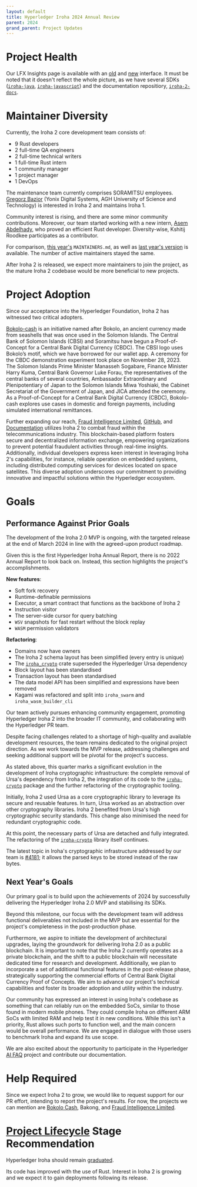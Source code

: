 ```yaml
---
layout: default
title: Hyperledger Iroha 2024 Annual Review 
parent: 2024
grand_parent: Project Updates
---
```


# Project Health

Our LFX Insights page is available with an [old](https://insights-v2.lfx.linuxfoundation.org/iroha/trends?selectedDateFilterType=DATERANGE&selectedDateRangeKey=1Y) and [new](https://insights.lfx.linuxfoundation.org/foundation/hyp/overview?project=iroha&bestPractice=false&repository=all&dateFilters=Last%2012%20Months&dateRange=2023-02-02%20to%202024-02-01&compare=PP&granularity=month&hideBots=true) interface. It must be noted that it doesn't reflect the whole picture, as we have several SDKs ([`iroha-java`](https://github.com/hyperledger/iroha-java), [`iroha-javascript`](https://github.com/hyperledger/iroha-java)) and the documentation repositiory, [`iroha-2-docs`](https://github.com/hyperledger/iroha-2-docs).

# Maintainer Diversity

Currently, the Iroha 2 core development team consists of:

* 9 Rust developers
* 2 full-time QA engineers
* 2 full-time technical writers
* 1 full-time Rust intern
* 1 community manager
* 1 project manager
* 1 DevOps

The maintenance team currently comprises SORAMITSU employees. [Gregorz Bazior](https://github.com/baziorek) (Yonix Digital Systems, AGH University of Science and Technology) is interested in Iroha 2 and maintains Iroha 1. 

Community interest is rising, and there are some minor community contributions. Moreover, our team started working with a new intern, [Asem Abdelhady](https://github.com/Asem-Abdelhady), who proved an efficient Rust developer. Diversity-wise, Kshitij Roodkee participates as a contributor.

For comparison, [this year's](https://github.com/hyperledger/iroha/blob/main/MAINTAINERS.md) `MAINTAINERS.md`, as well as [last year's version](https://github.com/hyperledger/iroha/commit/522b27bbd73e9b7306e9d6e1b7d0d0eff122b5e0?short_path=39da3bd#diff-39da3bd6270d44ea37b6ed50bd42eeb9d93ac5e1639645871a69cbe08cbe29de) is available. The number of active maintainers stayed the same.

After Iroha 2 is released, we expect more maintainers to join the project, as the mature Iroha 2 codebase would be more beneficial to new projects.

# Project Adoption

Since our acceptance into the Hyperledger Foundation, Iroha 2 has witnessed two critical adopters.

[Bokolo-cash](https://soramitsu.co.jp/bokolo-cash) is an initiative named after Bokolo, an ancient currency made from seashells that was once used in the Solomon Islands. The Central Bank of Solomon Islands (CBSI) and Soramitsu have begun a Proof-of-Concept for a Central Bank Digital Currency (CBDC). The CBSI logo uses Bokolo’s motif, which we have borrowed for our wallet app. A ceremony for the CBDC demonstration experiment took place on November 28, 2023. The Solomon Islands Prime Minister Manasseh Sogabare, Finance Minister Harry Kuma, Central Bank Governor Luke Forau, the representatives of the central banks of several countries, Ambassador Extraordinary and Plenipotentiary of Japan to the Solomon Islands Miwa Yoshiaki, the Cabinet Secretariat of the Government of Japan, and JICA attended the ceremony. As a Proof-of-Concept for a Central Bank Digital Currency (CBDC), Bokolo-cash explores use cases in domestic and foreign payments, including simulated international remittances.

Further expanding our reach, [Fraud Intelligence Limited](https://soramitsu.co.jp/fil-2023-in-review), [GitHub](https://github.com/fraud-intelligence-limited), and [Documentation](https://fraud-intelligence-limited.github.io/) utilizes Iroha 2 to combat fraud within the telecommunications industry. This blockchain-based platform fosters secure and decentralized information exchange, empowering organizations to prevent potential fraudulent activities through real-time insights. Additionally, individual developers express keen interest in leveraging Iroha 2's capabilities, for instance, reliable operation on embedded systems, including distributed computing services for devices located on space satellites. This diverse adoption underscores our commitment to providing innovative and impactful solutions within the Hyperledger ecosystem.

# Goals

## Performance Against Prior Goals

The development of the Iroha 2.0 MVP is ongoing, with the targeted release at the end of March 2024 in line with the agreed-upon product roadmap.

Given this is the first Hyperledger Iroha Annual Report, there is no 2022 Annual Report to look back on. Instead, this section highlights the project's accomplishments.

**New features**:

* Soft fork recovery
* Runtime-definable permissions
* Executor, a smart contract that functions as the backbone of Iroha 2
* Instruction visitor
* The server-side cursor for query batching
* `WSV` snapshots for fast restart without the block replay
* `WASM` permission validators

**Refactoring**:

* Domains now have owners
* The Iroha 2 schema layout has been simplified (every entry is unique)
* The [`iroha_crypto`](https://github.com/hyperledger/iroha/tree/iroha2-dev/crypto) crate superseded the Hyperledger Ursa dependency
* Block layout has been standardised
* Transaction layout has been standardised
* The data model API has been simplified and expressions have been removed
* Kagami was refactored and split into `iroha_swarm` and `iroha_wasm_builder_cli`

Our team actively pursues enhancing community engagement, promoting Hyperledger Iroha 2 into the broader IT community, and collaborating with the Hyperledger PR team.

Despite facing challenges related to a shortage of high-quality and available development resources, the team remains dedicated to the original project direction. As we work towards the MVP release, addressing challenges and seeking additional support will be pivotal for the project's success.

As stated above, this quarter marks a significant evolution in the development of Iroha cryptographic infrastructure: the complete removal of Ursa's dependency from Iroha 2, the integration of its code to the [`iroha-crypto`](https://github.com/hyperledger/iroha/tree/iroha2-dev/crypto) package and the further refactoring of the cryptographic tooling.

Initially, Iroha 2 used Ursa as a core cryptographic library to leverage its secure and reusable features. In turn, Ursa worked as an abstraction over other cryptography libraries. Iroha 2 benefited from Ursa's high cryptographic security standards. This change also minimised the need for redundant cryptographic code.

At this point, the necessary parts of Ursa are detached and fully integrated. The refactoring of the [`iroha-crypto`](https://github.com/hyperledger/iroha/tree/iroha2-dev/crypto) library itself continues.

The latest topic in Iroha's cryptographic infrastructure   addressed by our team is [#4181](https://github.com/hyperledger/iroha/pull/4181); it allows the parsed keys to be stored instead of the raw bytes.

## Next Year's Goals

Our primary goal is to build upon the achievements of 2024 by successfully delivering the Hyperledger Iroha 2.0 MVP and stabilising its SDKs.

Beyond this milestone, our focus with the development team will address functional deliverables not included in the MVP but are essential for the project's completeness in the post-production phase. 

Furthermore, we aspire to initiate the development of architectural upgrades, laying the groundwork for delivering Iroha 2.0 as a public blockchain. It is important to note that the Iroha 2 currently operates as a private blockchain, and the shift to a public blockchain will necessitate dedicated time for research and development. Additionally, we plan to incorporate a set of additional functional features in the post-release phase, strategically supporting the commercial efforts of Central Bank Digital Currency Proof of Concepts. We aim to advance our project's technical capabilities and foster its broader adoption and utility within the industry.

Our community has expressed an interest in using Iroha's codebase as something that can reliably run on the embedded SoCs, similar to those found in modern mobile phones. They could compile Iroha on different ARM SoCs with limited RAM and help test it in new conditions. While this isn't a priority, Rust allows such ports to function well, and the main concern would be overall performance. We are engaged in dialogue with those users to benchmark Iroha and expand its use scope.

We are also excited about the opportunity to participate in the Hyperledger [AI FAQ](https://github.com/hyperledger-labs/aifaq) project and contribute our documentation.

# Help Required

Since we expect Iroha 2 to grow, we would like to request support for our PR effort, intending to report the project's results. For now, the projects we can mention are [Bokolo Cash](https://soramitsu.co.jp/bokolo-cash), Bakong, and [Fraud Intelligence Limited](https://soramitsu.co.jp/fil-2023-in-review).

# [Project Lifecycle](https://toc.hyperledger.org/governing-documents/project-lifecycle.html) Stage Recommendation

Hyperledger Iroha should remain [graduated](https://toc.hyperledger.org/governing-documents/project-lifecycle.html#graduated).

Its code has improved with the use of Rust. Interest in Iroha 2 is growing and we expect it to gain deployments following its release.
